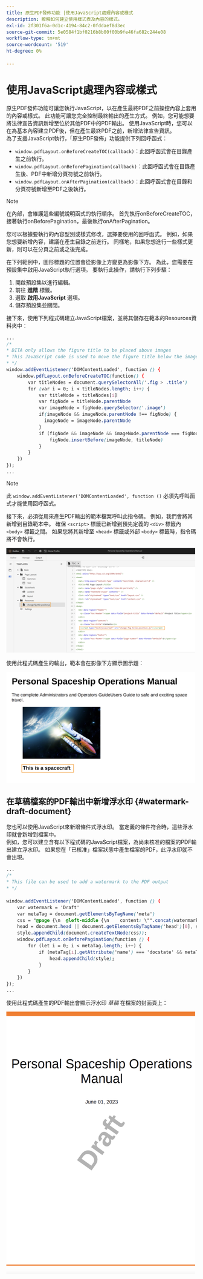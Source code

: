 ```yaml
---
title: 原生PDF發佈功能 |使用JavaScript處理內容或樣式
description: 瞭解如何建立使用樣式表及內容的樣式。
exl-id: 2f301f6a-0d1c-4194-84c2-0fddaef8d3ec
source-git-commit: 5e0584f1bf0216b8b00f00b9fe46fa682c244e08
workflow-type: tm+mt
source-wordcount: '519'
ht-degree: 0%

---
```


# 使用JavaScript處理內容或樣式

原生PDF發佈功能可讓您執行JavaScript，以在產生最終PDF之前操控內容上套用的內容或樣式。 此功能可讓您完全控制最終輸出的產生方式。 例如，您可能想要將法律宣告資訊新增至位於其他PDF中的PDF輸出。 使用JavaScript時，您可以在為基本內容建立PDF後，但在產生最終PDF之前，新增法律宣告資訊。\
為了支援JavaScript執行，「原生PDF發佈」功能提供下列回呼函式：

* `window.pdfLayout.onBeforeCreateTOC(callback)`：此回呼函式會在目錄產生之前執行。
* `window.pdfLayout.onBeforePagination(callback)`：此回呼函式會在目錄產生後、PDF中新增分頁符號之前執行。
* `window.pdfLayout.onAfterPagination(callback)`：此回呼函式會在目錄和分頁符號新增至PDF之後執行。

>[!NOTE]
>
>在內部，會維護這些編號說明函式的執行順序。 首先執行onBeforeCreateTOC，接著執行onBeforePagination，最後執行onAfterPagination。

您可以根據要執行的內容型別或樣式修改，選擇要使用的回呼函式。 例如，如果您想要新增內容，建議在產生目錄之前進行。 同樣地，如果您想進行一些樣式更新，則可以在分頁之前或之後完成。

在下列範例中，圖形標題的位置會從影像上方變更為影像下方。 為此，您需要在預設集中啟用JavaScript執行選項。 要執行此操作，請執行下列步驟：

1. 開啟預設集以進行編輯。
1. 前往 **進階** 標籤。
1. 選取 **啟用JavaScript** 選項。
1. 儲存預設集並關閉。

接下來，使用下列程式碼建立JavaScript檔案，並將其儲存在範本的Resources資料夾中：

```css
...
/*
* DITA only allows the figure title to be placed above images 
* This JavaScript code is used to move the figure title below the image
* */
window.addEventListener('DOMContentLoaded', function () {
    window.pdfLayout.onBeforeCreateTOC(function() {
        var titleNodes = document.querySelectorAll('.fig > .title')
        for (var i = 0; i < titleNodes.length; i++) {
            var titleNode = titleNodes[i]
            var figNode = titleNode.parentNode
            var imageNode = figNode.querySelector('.image')
            if(imageNode && imageNode.parentNode !== figNode) {
              imageNode = imageNode.parentNode
            }
            if (figNode && imageNode && imageNode.parentNode === figNode) {
                figNode.insertBefore(imageNode, titleNode)
            }
        }
    })
});
...
```

>[!NOTE]
>
>此 `window.addEventListener('DOMContentLoaded', function ()` 必須先呼叫函式才能使用回呼函式。

接下來，必須從用來產生PDF輸出的範本檔案呼叫此指令碼。 例如，我們會將其新增到目錄範本中。 確保 `<script>` 標籤已新增到預先定義的 `<div>` 標籤內 `<body>` 標籤之間。 如果您將其新增至 `<head>` 標籤或外部 `<body>` 標籤時，指令碼將不會執行。

<img src="./assets/js-added-resources-template.png" width="500">

使用此程式碼產生的輸出，範本會在影像下方顯示圖示題：

<img src="./assets/fig-title-below-image.png" width="500">

## 在草稿檔案的PDF輸出中新增浮水印 {#watermark-draft-document}

您也可以使用JavaScript來新增條件式浮水印。 當定義的條件符合時，這些浮水印就會新增到檔案中。\
例如，您可以建立含有以下程式碼的JavaScript檔案，為尚未核准的檔案的PDF輸出建立浮水印。 如果您在「已核准」檔案狀態中產生檔案的PDF，此浮水印就不會出現。

```css
...
/*
* This file can be used to add a watermark to the PDF output
* */

window.addEventListener('DOMContentLoaded', function () {
    var watermark = 'Draft'
    var metaTag = document.getElementsByTagName('meta')
    css = "@page {\n  @left-middle {\n    content: \"".concat(watermark, "\";\n    z-index: 100;\n    font-family: sans-serif;\n    font-size: 80pt;\n    font-weight: bold;\n    color: gray(0, 0.3);\n    text-align: center;\n    transform: rotate(-54.7deg);\n    position: absolute;\n    left: 0;\n    top: 0;\n    width: 100%;\n    height: 100%;\n  }\n}")
    head = document.head || document.getElementsByTagName('head')[0], style = document.createElement('style');
    style.appendChild(document.createTextNode(css));
    window.pdfLayout.onBeforePagination(function () {
        for (let i = 0; i < metaTag.length; i++) {
            if (metaTag[i].getAttribute('name') === 'docstate' && metaTag[i].getAttribute('value') !== 'Approved') {
                head.appendChild(style);
            }
        }
    })
});
...
```

使用此程式碼產生的PDF輸出會顯示浮水印 *草稿* 在檔案的封面頁上：

<img src="./assets/draft-watermark.png" width="500">
